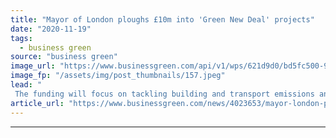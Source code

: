 ```yaml
---
title: "Mayor of London ploughs £10m into 'Green New Deal' projects"
date: "2020-11-19"
tags: 
  - business green
source: "business green"
image_url: "https://www.businessgreen.com/api/v1/wps/621d9d0/bd5fc500-97f1-4551-8b2b-d67f856c77c6/6/london-view-185x114.jpeg"
image_fp: "/assets/img/post_thumbnails/157.jpeg"
lead: "
 The funding will focus on tackling building and transport emissions and supporting new green businesses, according to City Hall ..."
article_url: "https://www.businessgreen.com/news/4023653/mayor-london-ploughs-gbp10m-green-deal-projects"
---
```


---
